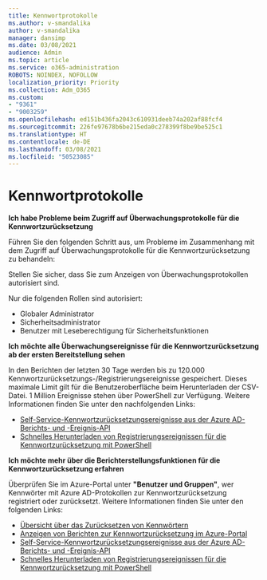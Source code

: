 ```yaml
---
title: Kennwortprotokolle
ms.author: v-smandalika
author: v-smandalika
manager: dansimp
ms.date: 03/08/2021
audience: Admin
ms.topic: article
ms.service: o365-administration
ROBOTS: NOINDEX, NOFOLLOW
localization_priority: Priority
ms.collection: Adm_O365
ms.custom:
- "9361"
- "9003259"
ms.openlocfilehash: ed151b436fa2043c610931deeb74a202af88fcf4
ms.sourcegitcommit: 226fe97678b6be215eda0c278399f8be9be525c1
ms.translationtype: HT
ms.contentlocale: de-DE
ms.lasthandoff: 03/08/2021
ms.locfileid: "50523085"
---
```

# <a name="password-logs"></a>Kennwortprotokolle

**Ich habe Probleme beim Zugriff auf Überwachungsprotokolle für die Kennwortzurücksetzung**

Führen Sie den folgenden Schritt aus, um Probleme im Zusammenhang mit dem Zugriff auf Überwachungsprotokolle für die Kennwortzurücksetzung zu behandeln:

Stellen Sie sicher, dass Sie zum Anzeigen von Überwachungsprotokollen autorisiert sind. 

Nur die folgenden Rollen sind autorisiert:
 - Globaler Administrator
 - Sicherheitsadministrator
 - Benutzer mit Leseberechtigung für Sicherheitsfunktionen

**Ich möchte alle Überwachungsereignisse für die Kennwortzurücksetzung ab der ersten Bereitstellung sehen**

In den Berichten der letzten 30 Tage werden bis zu 120.000 Kennwortzurücksetzungs-/Registrierungsereignisse gespeichert. Dieses maximale Limit gilt für die Benutzeroberfläche beim Herunterladen der CSV-Datei. 1 Million Ereignisse stehen über PowerShell zur Verfügung.
Weitere Informationen finden Sie unter den nachfolgenden Links:

- [Self-Service-Kennwortzurücksetzungsereignisse aus der Azure AD-Berichts- und -Ereignis-API](https://docs.microsoft.com/azure/active-directory/authentication/howto-sspr-reporting)
- [Schnelles Herunterladen von Registrierungsereignissen für die Kennwortzurücksetzung mit PowerShell](https://docs.microsoft.com/azure/active-directory/authentication/howto-sspr-reporting)

**Ich möchte mehr über die Berichterstellungsfunktionen für die Kennwortzurücksetzung erfahren**

Überprüfen Sie im Azure-Portal unter **"Benutzer und Gruppen"**, wer Kennwörter mit Azure AD-Protokollen zur Kennwortzurücksetzung registriert oder zurücksetzt.
Weitere Informationen finden Sie unter den folgenden Links:

- [Übersicht über das Zurücksetzen von Kennwörtern](https://docs.microsoft.com/azure/active-directory/authentication/howto-sspr-reporting)
- [Anzeigen von Berichten zur Kennwortzurücksetzung im Azure-Portal](https://docs.microsoft.com/azure/active-directory/authentication/howto-sspr-reporting)
- [Self-Service-Kennwortzurücksetzungsereignisse aus der Azure AD-Berichts- und -Ereignis-API](https://docs.microsoft.com/azure/active-directory/authentication/howto-sspr-reporting)
- [Schnelles Herunterladen von Registrierungsereignissen für die Kennwortzurücksetzung mit PowerShell](https://docs.microsoft.com/azure/active-directory/authentication/howto-sspr-reporting)


